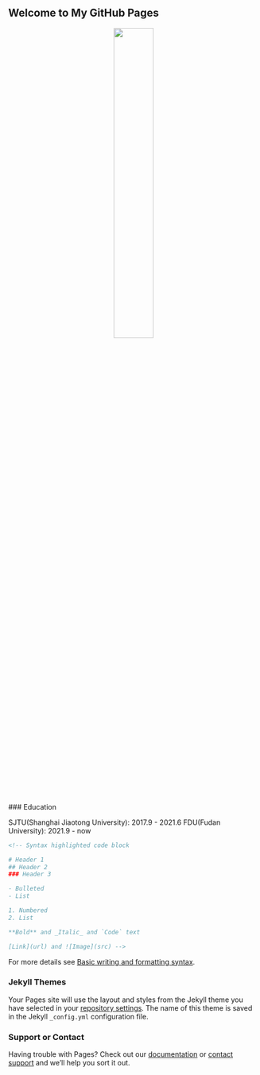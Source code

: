 ## Welcome to My GitHub Pages

<!-- You can use the [editor on GitHub](https://github.com/DearMrWangwll/DearMrWangwll.github.io/edit/main/index.md) to maintain and preview the content for your website in Markdown files.

Whenever you commit to this repository, GitHub Pages will run [Jekyll](https://jekyllrb.com/) to rebuild the pages in your site, from the content in your Markdown files. -->
<!-- https://z3.ax1x.com/2021/11/15/I2mGRA.jpg -->
<div align="center">
<img src=https://z3.ax1x.com/2021/11/15/I2mGRA.jpg width=40% />
</div>
### Education

SJTU(Shanghai Jiaotong University): 2017.9 - 2021.6
FDU(Fudan University): 2021.9 - now

<!-- Markdown is a lightweight and easy-to-use syntax for styling your writing. It includes conventions for -->

<!-- [![I2mGRA.jpg](https://z3.ax1x.com/2021/11/15/I2mGRA.jpg)](https://imgtu.com/i/I2mGRA) -->
```markdown
<!-- Syntax highlighted code block

# Header 1
## Header 2
### Header 3

- Bulleted
- List

1. Numbered
2. List

**Bold** and _Italic_ and `Code` text

[Link](url) and ![Image](src) -->
```

For more details see [Basic writing and formatting syntax](https://docs.github.com/en/github/writing-on-github/getting-started-with-writing-and-formatting-on-github/basic-writing-and-formatting-syntax).

### Jekyll Themes

Your Pages site will use the layout and styles from the Jekyll theme you have selected in your [repository settings](https://github.com/DearMrWangwll/DearMrWangwll.github.io/settings/pages). The name of this theme is saved in the Jekyll `_config.yml` configuration file.

### Support or Contact

Having trouble with Pages? Check out our [documentation](https://docs.github.com/categories/github-pages-basics/) or [contact support](https://support.github.com/contact) and we’ll help you sort it out.
